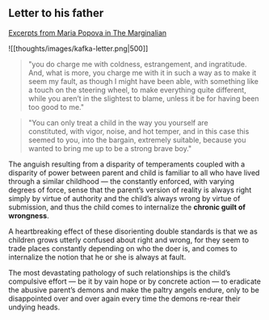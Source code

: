 ## Letter to his father
[Excerpts from Maria Popova in The Marginalian](https://www.themarginalian.org/2015/03/05/franz-kafka-letter-father/)

![[thoughts/images/kafka-letter.png|500]]

> "you do charge me with coldness, estrangement, and ingratitude. And, what is more, you charge me with it in such a way as to make it seem my fault, as though I might have been able, with something like a touch on the steering wheel, to make everything quite different, while you aren’t in the slightest to blame, unless it be for having been too good to me."

> "You can only treat a child in the way you yourself are constituted, with vigor, noise, and hot temper, and in this case this seemed to you, into the bargain, extremely suitable, because you wanted to bring me up to be a strong brave boy."

The anguish resulting from a disparity of temperaments coupled with a disparity of power between parent and child is familiar to all who have lived through a similar childhood — the constantly enforced, with varying degrees of force, sense that the parent’s version of reality is always right simply by virtue of authority and the child’s always wrong by virtue of submission, and thus the child comes to internalize the **chronic guilt of wrongness**.

A heartbreaking effect of these disorienting double standards is that we as children grows utterly confused about right and wrong, for they seem to trade places constantly depending on who the doer is, and comes to internalize the notion that he or she is always at fault.

The most devastating pathology of such relationships is the child’s compulsive effort — be it by vain hope or by concrete action — to eradicate the abusive parent’s demons and make the paltry angels endure, only to be disappointed over and over again every time the demons re-rear their undying heads.